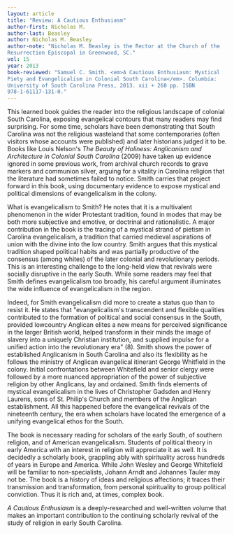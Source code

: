 ```yaml
---
layout: article
title: "Review: A Cautious Enthusiasm"
author-first: Nicholas M.
author-last: Beasley
author: Nicholas M. Beasley
author-note: "Nicholas M. Beasley is the Rector at the Church of the 
Resurrection Episcopal in Greenwood, SC."
vol: 15
year: 2013
book-reviewed: "Samuel C. Smith. <em>A Cautious Enthusiasm: Mystical
Piety and Evangelicalism in Colonial South Carolina</em>. Columbia:
University of South Carolina Press, 2013. xii + 260 pp. ISBN 
978-1-61117-131-0."
---
```


This learned book guides the reader into the religious landscape of
colonial South Carolina, exposing evangelical contours that many readers
may find surprising. For some time, scholars have been demonstrating
that South Carolina was not the religious wasteland that some
contemporaries (often visitors whose accounts were published) and later
historians judged it to be. Books like Louis Nelson's *The Beauty of
Holiness: Anglicanism and Architecture in Colonial South Carolina*
(2009) have taken up evidence ignored in some previous work, from
archival church records to grave markers and communion silver, arguing
for a vitality in Carolina religion that the literature had sometimes
failed to notice. Smith carries that project forward in this book, using
documentary evidence to expose mystical and political dimensions of
evangelicalism in the colony.

What is evangelicalism to Smith? He notes that it is a multivalent
phenomenon in the wider Protestant tradition, found in modes that may be
both more subjective and emotive, or doctrinal and rationalistic. A
major contribution in the book is the tracing of a mystical strand of
pietism in Carolina evangelicalism, a tradition that carried medieval
aspirations of union with the divine into the low country. Smith argues
that this mystical tradition shaped political habits and was partially
productive of the consensus (among whites) of the later colonial and
revolutionary periods. This is an interesting challenge to the long-held
view that revivals were socially disruptive in the early South. While
some readers may feel that Smith defines evangelicalism too broadly, his
careful argument illuminates the wide influence of evangelicalism in the
region.

Indeed, for Smith evangelicalism did more to create a status quo than to
resist it. He states that "evangelicalism's transcendent and flexible
qualities contributed to the formation of political and social consensus
in the South, provided lowcountry Anglican elites a new means for
perceived significance in the larger British world, helped transform in
their minds the image of slavery into a uniquely Christian institution,
and supplied impulse for a unified action into the revolutionary era"
(8). Smith shows the power of established Anglicanism in South Carolina
and also its flexibility as he follows the ministry of Anglican
evangelical itinerant George Whitfield in the colony. Initial
confrontations between Whitefield and senior clergy were followed by a
more nuanced appropriation of the power of subjective religion by other
Anglicans, lay and ordained. Smith finds elements of mystical
evangelicalism in the lives of Christopher Gadsden and Henry Laurens,
sons of St. Philip's Church and members of the Anglican establishment.
All this happened before the evangelical revivals of the nineteenth
century, the era when scholars have located the emergence of a unifying
evangelical ethos for the South.

The book is necessary reading for scholars of the early South, of
southern religion, and of American evangelicalism. Students of political
theory in early America with an interest in religion will appreciate it
as well. It is decidedly a scholarly book, grappling ably with
spirituality across hundreds of years in Europe and America. While John
Wesley and George Whitefield will be familiar to non-specialists, Johann
Arndt and Johannes Tauler may not be. The book is a history of ideas and
religious affections; it traces their transmission and transformation,
from personal spirituality to group political conviction. Thus it is
rich and, at times, complex book.

*A Cautious Enthusiasm* is a deeply-researched and well-written volume
that makes an important contribution to the continuing scholarly revival
of the study of religion in early South Carolina.
